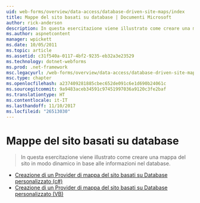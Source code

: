 ```yaml
---
uid: web-forms/overview/data-access/database-driven-site-maps/index
title: Mappe del sito basati su database | Documenti Microsoft
author: rick-anderson
description: In questa esercitazione viene illustrato come creare una mappa del sito in modo dinamico in base alle informazioni nel database.
ms.author: aspnetcontent
manager: wpickett
ms.date: 10/05/2011
ms.topic: article
ms.assetid: c31f540a-0117-4bf2-9235-eb32a3e23529
ms.technology: dotnet-webforms
ms.prod: .net-framework
msc.legacyurl: /web-forms/overview/data-access/database-driven-site-maps
msc.type: chapter
ms.openlocfilehash: a237409281885cbec652de091c6e1d690b24061c
ms.sourcegitcommit: 9a9483aceb34591c97451997036a9120c3fe2baf
ms.translationtype: HT
ms.contentlocale: it-IT
ms.lasthandoff: 11/10/2017
ms.locfileid: "26513030"
---
```

<a name="database-driven-site-maps"></a>Mappe del sito basati su database
====================
> In questa esercitazione viene illustrato come creare una mappa del sito in modo dinamico in base alle informazioni nel database.


- [Creazione di un Provider di mappa del sito basati su Database personalizzato (c#)](building-a-custom-database-driven-site-map-provider-cs.md)
- [Creazione di un Provider di mappa del sito basati su Database personalizzato (VB)](building-a-custom-database-driven-site-map-provider-vb.md)
